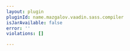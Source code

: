 ```yaml
---
layout: plugin
pluginId: name.mazgalov.vaadin.sass.compiler
isJarAvailable: false
error: ''
violations: []

---
```

